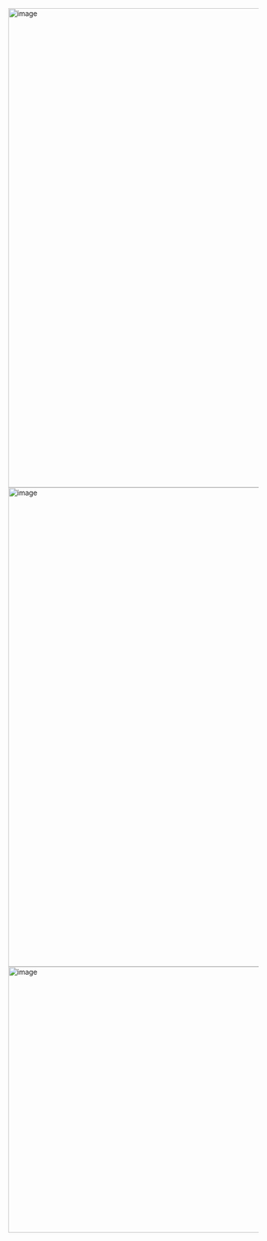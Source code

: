 <img width="962" alt="image" src="https://github.com/user-attachments/assets/f29c8ce4-14f9-4749-8253-036836ccc3be" />
<img width="962" alt="image" src="https://github.com/user-attachments/assets/92904582-b0f4-4312-a3a2-4b9833822b70" />
<img width="534" alt="image" src="https://github.com/user-attachments/assets/06db5b93-9f65-4cd9-88f4-fc899a246e87" />
